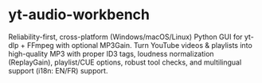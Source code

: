 # yt-audio-workbench
Reliability-first, cross-platform (Windows/macOS/Linux) Python GUI for yt-dlp + FFmpeg with optional MP3Gain. Turn YouTube videos &amp; playlists into high-quality MP3 with proper ID3 tags, loudness normalization (ReplayGain), playlist/CUE options, robust tool checks, and multilingual support (i18n: EN/FR) support.
